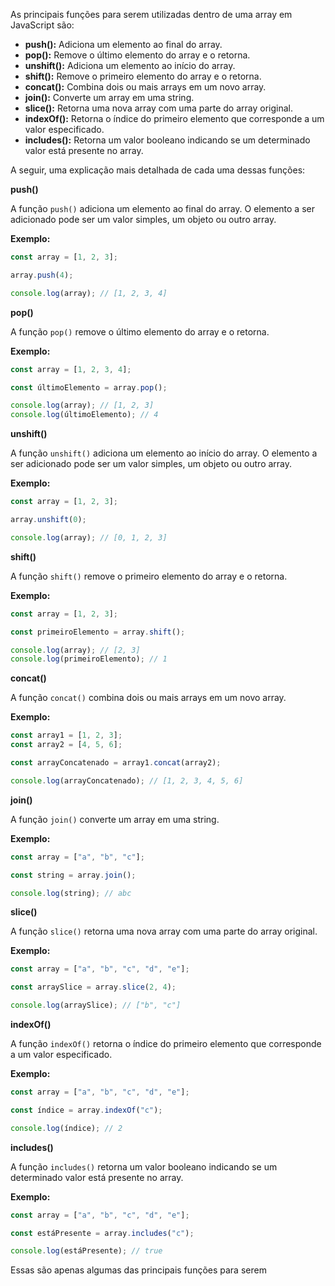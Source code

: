 As principais funções para serem utilizadas dentro de uma array em JavaScript são:

* **push():** Adiciona um elemento ao final do array.
* **pop():** Remove o último elemento do array e o retorna.
* **unshift():** Adiciona um elemento ao início do array.
* **shift():** Remove o primeiro elemento do array e o retorna.
* **concat():** Combina dois ou mais arrays em um novo array.
* **join():** Converte um array em uma string.
* **slice():** Retorna uma nova array com uma parte do array original.
* **indexOf():** Retorna o índice do primeiro elemento que corresponde a um valor especificado.
* **includes():** Retorna um valor booleano indicando se um determinado valor está presente no array.

A seguir, uma explicação mais detalhada de cada uma dessas funções:

**push()**

A função `push()` adiciona um elemento ao final do array. O elemento a ser adicionado pode ser um valor simples, um objeto ou outro array.

**Exemplo:**

```javascript
const array = [1, 2, 3];

array.push(4);

console.log(array); // [1, 2, 3, 4]
```

**pop()**

A função `pop()` remove o último elemento do array e o retorna.

**Exemplo:**

```javascript
const array = [1, 2, 3, 4];

const últimoElemento = array.pop();

console.log(array); // [1, 2, 3]
console.log(últimoElemento); // 4
```

**unshift()**

A função `unshift()` adiciona um elemento ao início do array. O elemento a ser adicionado pode ser um valor simples, um objeto ou outro array.

**Exemplo:**

```javascript
const array = [1, 2, 3];

array.unshift(0);

console.log(array); // [0, 1, 2, 3]
```

**shift()**

A função `shift()` remove o primeiro elemento do array e o retorna.

**Exemplo:**

```javascript
const array = [1, 2, 3];

const primeiroElemento = array.shift();

console.log(array); // [2, 3]
console.log(primeiroElemento); // 1
```

**concat()**

A função `concat()` combina dois ou mais arrays em um novo array.

**Exemplo:**

```javascript
const array1 = [1, 2, 3];
const array2 = [4, 5, 6];

const arrayConcatenado = array1.concat(array2);

console.log(arrayConcatenado); // [1, 2, 3, 4, 5, 6]
```

**join()**

A função `join()` converte um array em uma string.

**Exemplo:**

```javascript
const array = ["a", "b", "c"];

const string = array.join();

console.log(string); // abc
```

**slice()**

A função `slice()` retorna uma nova array com uma parte do array original.

**Exemplo:**

```javascript
const array = ["a", "b", "c", "d", "e"];

const arraySlice = array.slice(2, 4);

console.log(arraySlice); // ["b", "c"]
```

**indexOf()**

A função `indexOf()` retorna o índice do primeiro elemento que corresponde a um valor especificado.

**Exemplo:**

```javascript
const array = ["a", "b", "c", "d", "e"];

const índice = array.indexOf("c");

console.log(índice); // 2
```

**includes()**

A função `includes()` retorna um valor booleano indicando se um determinado valor está presente no array.

**Exemplo:**

```javascript
const array = ["a", "b", "c", "d", "e"];

const estáPresente = array.includes("c");

console.log(estáPresente); // true
```

Essas são apenas algumas das principais funções para serem